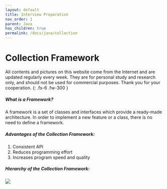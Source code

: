 ```yaml
---
layout: default
title: Interview Preparation
nav_order: 1
parent: Java
has_children: true
permalink: /docs/java/collection
---
```


# Collection Framework

All contents and pictures on this website come from the Internet and are updated regularly every week. They are for personal study and research only, and should not be used for commercial purposes. Thank you for your cooperation.
{: .fs-6 .fw-300 }

##### What is a Framework?
A framework is a set of classes and interfaces which provide a ready-made architecture. In order to implement a new feature or a class, there is no need to define a framework.

##### Advantages of the Collection Framework: 
1. Consistent API
2. Reduces programming effort
3. Increases program speed and quality

##### Hierarchy of the Collection Framework:
![](../../assets/images/java/Collections-in-Java1.png)



